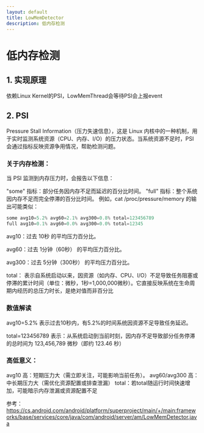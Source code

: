 ```yaml
---
layout: default
title: LowMemDetector
description: 低内存检测
---
```

# 低内存检测
## 1. 实现原理
依赖Linux Kernel的PSI，LowMemThread会等待PSI会上报event

## 2. PSI
Pressure Stall Information（压力失速信息），这是 Linux 内核中的一种机制，用于实时监测系统资源（CPU、内存、I/O）的压力状态。当系统资源不足时，PSI 会通过指标反映资源争用情况，帮助检测问题。

### 关于内存检测：
当 PSI 监测到内存压力时，会报告以下信息：

"some" 指标：部分任务因内存不足而延迟的百分比时间。
"full" 指标：整个系统因内存不足而完全停滞的百分比时间。
例如，cat /proc/pressure/memory 的输出可能类似：

```java
some avg10=5.2% avg60=2.1% avg300=0.8% total=123456789  
full avg10=0.1% avg60=0.0% avg300=0.0% total=12345
```

avg10：过去 10秒 的平均压力百分比。

avg60：过去 1分钟（60秒） 的平均压力百分比。

avg300：过去 5分钟（300秒） 的平均压力百分比。

total： 表示自系统启动以来，因资源（如内存、CPU、I/O）不足导致任务阻塞或停滞的累计时间（单位：微秒，1秒=1,000,000微秒）。它直接反映系统在生命周期内经历的总压力时长，是绝对值而非百分比

### 数值解读
avg10=5.2% 表示过去10秒内，有5.2%的时间系统因资源不足导致任务延迟。

total=123456789 表示：从系统启动到当前时刻，因内存不足导致部分任务停滞的总时间为 123,456,789 微秒（即约 123.46 秒）

### 高低意义：
avg10 高：短期压力大（需立即关注，可能影响当前任务）。
avg60/avg300 高：中长期压力大（需优化资源配置或排查泄漏）
total：若total随运行时间快速增加，可能暗示内存泄漏或资源配置不足

参考：https://cs.android.com/android/platform/superproject/main/+/main:frameworks/base/services/core/java/com/android/server/am/LowMemDetector.java


